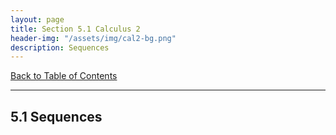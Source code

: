 ```yaml
---
layout: page
title: Section 5.1 Calculus 2
header-img: "/assets/img/cal2-bg.png"
description: Sequences
---
```


[Back to Table of Contents](../..)

---

## 5.1 Sequences
